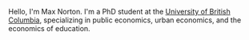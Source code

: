 Hello, I'm Max Norton. I'm a PhD student at the [University of British Columbia](https://economics.ubc.ca), specializing in public economics, urban economics, and the economics of education.
